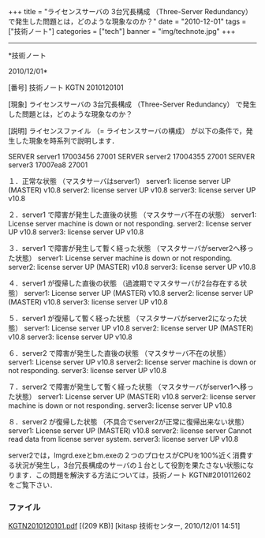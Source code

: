 ﻿+++
title = "ライセンスサーバの 3台冗長構成 （Three-Server Redundancy） で発生した問題とは，どのような現象なのか？"
date = "2010-12-01"
tags = ["技術ノート"]
categories = ["tech"]
banner = "img/technote.jpg"
+++

-----------------------------------------------------------------------------------------------------------------------------

*技術ノート

2010/12/01*


[番号]
技術ノート KGTN 2010120101

[現象]
ライセンスサーバの 3台冗長構成 （Three-Server Redundancy）
で発生した問題とは，どのような現象なのか？

[説明]
ライセンスファイル （= ライセンスサーバの構成）
が以下の条件で，発生した現象を時系列で説明します．

SERVER server1 17003456 27001
SERVER server2 17004355 27001
SERVER server3 17007ea8 27001

１．正常な状態 （マスタサーバはserver1）
server1: license server UP (MASTER) v10.8
server2: license server UP v10.8
server3: license server UP v10.8

２．server1 で障害が発生した直後の状態 （マスタサーバ不在の状態）
server1: License server machine is down or not responding.
server2: license server UP v10.8
server3: license server UP v10.8

３．server1 で障害が発生して暫く経った状態
（マスタサーバがserver2へ移った状態）
server1: License server machine is down or not responding.
server2: license server UP (MASTER) v10.8
server3: license server UP v10.8

４．server1 が復帰した直後の状態
（過渡期でマスタサーバが2台存在する状態）
server1: License server UP (MASTER) v10.8
server2: license server UP (MASTER) v10.8
server3: license server UP v10.8

５．server1 が復帰して暫く経った状態
（マスタサーバがserver2になった状態）
server1: License server UP v10.8
server2: license server UP (MASTER) v10.8
server3: license server UP v10.8

６．server2 で障害が発生した直後の状態 （マスタサーバ不在の状態）
server1: License server UP v10.8
server2: license server machine is down or not responding.
server3: license server UP v10.8

７．server2 で障害が発生して暫く経った状態
（マスタサーバがserver1へ移った状態）
server1: License server UP (MASTER) v10.8
server2: license server machine is down or not responding.
server3: license server UP v10.8

８．server2 が復帰した状態 （不具合でserver2が正常に復帰出来ない状態）
server1: License server UP (MASTER) v10.8
server2: license server Cannot read data from license server system.
server3: license server UP v10.8

server2では，lmgrd.exeとbm.exeの２つのプロセスがCPUを100%近く消費する状況が発生し，3台冗長構成のサーバの１台として役割を果たさない状態になります．この問題を解決する方法については，技術ノート
KGTN#2010112602 をご覧下さい．


### ファイル

 
 


[KGTN2010120101.pdf](http://techreport.kitasp.net/attachments/download/406/KGTN2010120101.pdf)
 [(209 KB)] [kitasp 技術センター, 2010/12/01
14:51]


 


 

